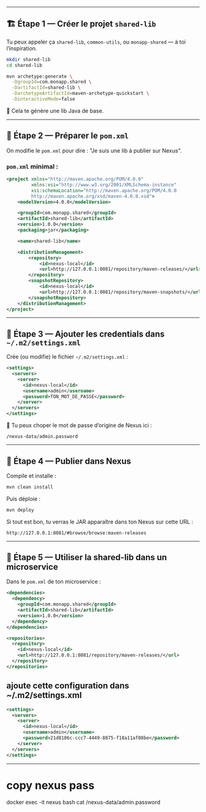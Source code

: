 
---

## 🏗️ Étape 1 — Créer le projet `shared-lib`

Tu peux appeler ça `shared-lib`, `common-utils`, ou `monapp-shared` — à toi l’inspiration.

```bash
mkdir shared-lib
cd shared-lib

mvn archetype:generate \
  -DgroupId=com.monapp.shared \
  -DartifactId=shared-lib \
  -DarchetypeArtifactId=maven-archetype-quickstart \
  -DinteractiveMode=false
```

🎁 Cela te génère une lib Java de base.

---

## 🧬 Étape 2 — Préparer le `pom.xml`

On modifie le `pom.xml` pour dire : "Je suis une lib à publier sur Nexus".

### `pom.xml` minimal :

```xml
<project xmlns="http://maven.apache.org/POM/4.0.0"
         xmlns:xsi="http://www.w3.org/2001/XMLSchema-instance"
         xsi:schemaLocation="http://maven.apache.org/POM/4.0.0
         http://maven.apache.org/xsd/maven-4.0.0.xsd">
    <modelVersion>4.0.0</modelVersion>

    <groupId>com.monapp.shared</groupId>
    <artifactId>shared-lib</artifactId>
    <version>1.0.0</version>
    <packaging>jar</packaging>

    <name>shared-lib</name>

    <distributionManagement>
        <repository>
            <id>nexus-local</id>
            <url>http://127.0.0.1:8081/repository/maven-releases/</url>
        </repository>
        <snapshotRepository>
            <id>nexus-local</id>
            <url>http://127.0.0.1:8081/repository/maven-snapshots/</url>
        </snapshotRepository>
    </distributionManagement>
</project>
```

---

## 🔐 Étape 3 — Ajouter les credentials dans `~/.m2/settings.xml`

Crée (ou modifie) le fichier `~/.m2/settings.xml` :

```xml
<settings>
  <servers>
    <server>
      <id>nexus-local</id>
      <username>admin</username>
      <password>TON_MOT_DE_PASSE</password>
    </server>
  </servers>
</settings>
```

🧠 Tu peux choper le mot de passe d’origine de Nexus ici :

```
/nexus-data/admin.password
```

---

## 🚀 Étape 4 — Publier dans Nexus

Compile et installe :

```bash
mvn clean install
```

Puis déploie :

```bash
mvn deploy
```

Si tout est bon, tu verras le JAR apparaître dans ton Nexus sur cette URL :

```
http://127.0.0.1:8081/#browse/browse:maven-releases
```

---

## 🧩 Étape 5 — Utiliser la shared-lib dans un microservice

Dans le `pom.xml` de ton microservice :

```xml
<dependencies>
  <dependency>
    <groupId>com.monapp.shared</groupId>
    <artifactId>shared-lib</artifactId>
    <version>1.0.0</version>
  </dependency>
</dependencies>

<repositories>
  <repository>
    <id>nexus-local</id>
    <url>http://127.0.0.1:8081/repository/maven-releases/</url>
  </repository>
</repositories>
```
## ajoute cette configuration dans ~/.m2/settings.xml

```xml
<settings>
  <servers>
    <server>
      <id>nexus-local</id>
      <username>admin</username>
      <password>21d8186c-ccc7-4449-8875-f18a11af08be</password>
    </server>
  </servers>
</settings>
```



---


# copy nexus pass
docker exec -it nexus bash
cat /nexus-data/admin.password
